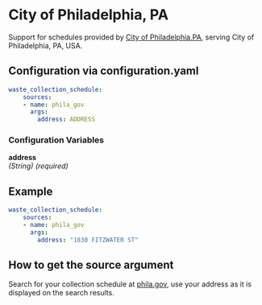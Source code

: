 # City of Philadelphia, PA

Support for schedules provided by [City of Philadelphia,PA](https://www.phila.gov/), serving City of Philadelphia, PA, USA.

## Configuration via configuration.yaml

```yaml
waste_collection_schedule:
    sources:
    - name: phila_gov
      args:
        address: ADDRESS
```

### Configuration Variables

**address**  
*(String) (required)*


## Example

```yaml
waste_collection_schedule:
    sources:
    - name: phila_gov
      args:
        address: "1830 FITZWATER ST"
```

## How to get the source argument

Search for your collection schedule at [phila.gov](https://www.phila.gov/services/trash-recycling-city-upkeep/find-your-trash-and-recycling-collection-day), use your address as it is displayed on the search results.
